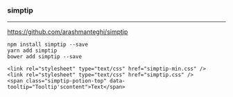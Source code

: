 ### simptip
---
https://github.com/arashmanteghi/simptip

```
npm install simptip --save
yarn add simptip
bower add simptip --save
```

```
<link rel="stylesheet" type="text/css" href="simptip-min.css" />
<link rel="stylesheet" type="text/css" href="simptip.css" />
<span class="simptip-potion-top" data-tooltip="Tooltip'scontent">Text</span>
```

```
```

